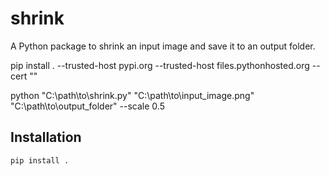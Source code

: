 # shrink

A Python package to shrink an input image and save it to an output folder.

pip install . --trusted-host pypi.org --trusted-host files.pythonhosted.org --cert ""

python "C:\path\to\shrink.py" "C:\path\to\input_image.png" "C:\path\to\output_folder" --scale 0.5

## Installation

```bash
pip install .
```
